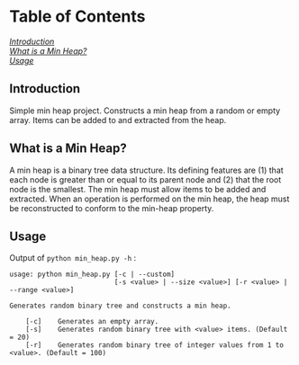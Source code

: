 # Table of Contents

[*Introduction*](#introduction)  
[*What is a Min Heap?*](#what-is-a-min-heap?)  
[*Usage*](#usage)

## Introduction

Simple min heap project. Constructs a min heap from a random or empty array. Items can be added to and extracted from the heap.

## What is a Min Heap?

A min heap is a binary tree data structure. Its defining features are (1) that each node is greater than or equal to its parent node and (2) that the root node is the smallest. The min heap must allow items to be added and extracted. When an operation is performed on the min heap, the heap must be reconstructed to conform to the min-heap property.

## Usage
Output of `python min_heap.py -h` :
```
usage: python min_heap.py [-c | --custom] 
                          [-s <value> | --size <value>] [-r <value> | --range <value>]
                                           
Generates random binary tree and constructs a min heap.

    [-c]    Generates an empty array.
    [-s]    Generates random binary tree with <value> items. (Default = 20)
    [-r]    Generates random binary tree of integer values from 1 to <value>. (Default = 100)
```